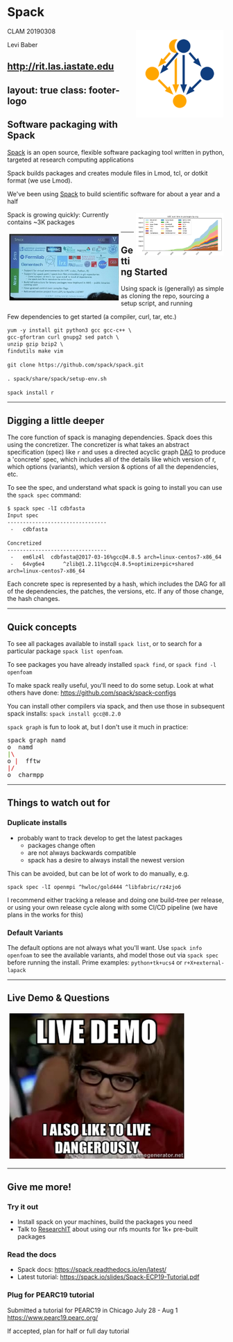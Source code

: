 # Spack

<a href=https://spack.io><img src="images/spack-logo-white.svg" alt="spack logo" title="Spack" style="width:40%;float:right;margin:5px"/></a>

CLAM 20190308

Levi Baber

http://rit.las.iastate.edu
---
layout: true
class: footer-logo
---

## Software packaging with Spack

[Spack] is an open source, flexible software packaging tool written in python, targeted at research computing applications

Spack builds packages and creates module files in Lmod, tcl, or dotkit format (we use Lmod).

We've been using [Spack] to build scientific software for about a year and a half

Spack is growing quickly:
<img src="images/spack_contributions.png" alt="contributions graph" style="width:40%;float:right;margin:5px"/>
Currently contains ~3K packages

<img src="images/gssi_bof.jpg" alt="orgs slide" style="width:50%;float:left;margin:5px"/>

[Spack]: https://spack.io
---

## Getting Started

Using spack is (generally) as simple as cloning the repo, sourcing a setup script, and running

Few dependencies to get started (a compiler, curl, tar, etc.)

```
yum -y install git python3 gcc gcc-c++ \
gcc-gfortran curl gnupg2 sed patch \
unzip gzip bzip2 \
findutils make vim 

git clone https://github.com/spack/spack.git

. spack/share/spack/setup-env.sh

spack install r
```
---

## Digging a little deeper

The core function of spack is managing dependencies.  Spack does this using the concretizer.  The concretizer is what takes an abstract specification (spec) like `r` and uses a directed acyclic graph [DAG](https://en.wikipedia.org/wiki/Directed_acyclic_graph) to produce a 'concrete' spec, which includes all of the details like which version of r, which options (variants), which version & options of all the dependencies, etc.

To see the spec, and understand what spack is going to install you can use the `spack spec` command:
```
$ spack spec -lI cdbfasta
Input spec
--------------------------------
 -   cdbfasta

Concretized
--------------------------------
 -   em6lz4l  cdbfasta@2017-03-16%gcc@4.8.5 arch=linux-centos7-x86_64 
 -   64vg6e4      ^zlib@1.2.11%gcc@4.8.5+optimize+pic+shared arch=linux-centos7-x86_64 

```

Each concrete spec is represented by a hash, which includes the DAG for all of the dependencies, the patches, the versions, etc.  If any of those change, the hash changes.

---
## Quick concepts

To see all packages available to install `spack list`, or to search for a particular package `spack list openfoam`.

To see packages you have already installed `spack find`, or `spack find -l openfoam`

To make spack really useful, you'll need to do some setup. Look at what others have done: https://github.com/spack/spack-configs

You can install other compilers via spack, and then use those in subsequent spack installs: `spack install gcc@8.2.0`

`spack graph` is fun to look at, but I don't use it much in practice:

<pre>spack graph namd   
o  namd
<font color="#4E9A06">|</font><font color="#CC0000">\</font>
o <font color="#CC0000">| </font> fftw
<font color="#CC0000">|/</font>
o  charmpp
</pre>

---
## Things to watch out for

### Duplicate installs

* probably want to track develop to get the latest packages
    * packages change often
    * are not always backwards compatible
    * spack has a desire to always install the newest version

This can be avoided, but can be lot of work to do manually, e.g.
```
spack spec -lI openmpi ^hwloc/gold444 ^libfabric/rz4zjo6
```

I recommend either tracking a release and doing one build-tree per release, or using your own release cycle along with some CI/CD pipeline (we have plans in the works for this)

### Default Variants

The default options are not always what you'll want. Use `spack info openfoam` to see the available variants, ahd model those out via `spack spec` before running the install.  Prime examples: `python+tk+ucs4` or `r+X+external-lapack`

---
## Live Demo & Questions

<img src="images/demo.jpg" alt="demo meme" style="width:80%;float:center;margin:5px"/>

---
## Give me more!

### Try it out

* Install spack on your machines, build the packages you need
* Talk to [ResearchIT](emailto:researchit@iastate.edu) about using our nfs mounts for 1k+ pre-built packages

### Read the docs

* Spack docs: https://spack.readthedocs.io/en/latest/
* Latest tutorial: https://spack.io/slides/Spack-ECP19-Tutorial.pdf

### Plug for PEARC19 tutorial

Submitted a tutorial for PEARC19 in Chicago July 28 - Aug 1
https://www.pearc19.pearc.org/

If accepted, plan for half or full day tutorial
